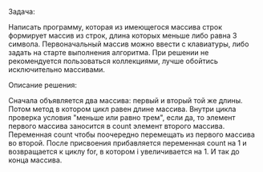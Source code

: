 Задача:

Написать программу, которая из имеющегося массива строк формирует массив из строк, длина которых меньше либо равна 3 символа. Первоначальный массив можно ввести с клавиатуры, либо задать на старте выполнения алгоритма. При решении не рекомендуется пользоваться коллекциями, лучше обойтись исключительно массивами.

Описание решения:

Сначала объявляется два массива: первый и вторый той же длины. Потом метод в котором цикл равен длине массива. 
Внутри цикла проверка условия "меньше или равно трем", если да, то элемент первого массива заносится в count элемент второго массива. Переменная count чтобы поочередно перемещать из первого массива во второй. После присвоения прибавляется переменная count на 1 и возвращается к циклу for, в котором i увеличивается на 1.
И так до конца массива.

